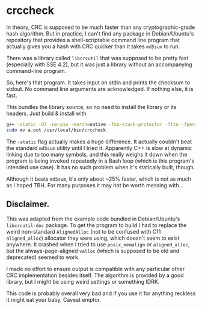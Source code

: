 # crccheck

In theory, CRC is supposed to be much faster than any cryptographic-grade hash algorithm. But in practice, I can't find any package in Debian/Ubuntu's repository that provides a shell-scriptable command line program that actually gives you a hash with CRC quicker than it takes `md5sum` to run.

There was a library called `libcrcutil` that was supposed to be pretty fast (especially with SSE 4.2), but it was just a library without an accompanying command-line program.

So, here's that program. It takes input on stdin and prints the checksum to stdout. No command line arguments are acknowledged. If nothing else, it is fast.

This bundles the library source, so no need to install the library or its headers. Just build & install with

```bash
g++ -static -O3 -no-pie -march=native -fno-stack-protector -flto -fpermissive *.cc
sudo mv a.out /usr/local/bin/crccheck
```

The `-static` flag actually makes a huge difference. It actually couldn't beat the standard `md5sum` utility until I tried it. Apparently C++ is slow at dynamic linking due to too many symbols, and this really weighs it down when the program is being invoked repeatedly in a Bash loop (which is this program's intended use case). It has no such problem when it's statically built, though.

Although it beats `md5sum`, it's only about ~25% faster, which is not as much as I hoped TBH. For many purposes it may not be worth messing with...

## Disclaimer.
This was adapted from the example code bundled in Debian/Ubuntu's `libcrcutil-doc` package. To get the program to build I had to replace the weird non-standard `AlignedAlloc` (not to be confused with C11 `aligned_alloc`) allocator they were using, which doesn't seem to exist anywhere. It crashed when I tried to use `posix_memalign` or `aligned_alloc`, but the always-page-aligned `valloc` (which is supposed to be old and deprecated) seemed to work.

I made no effort to ensure output is compatible with any particular other CRC implementation besides itself. The algorithm is provided by a good library, but I might be using weird settings or something IDRK.

This code is probably overall very bad and if you use it for anything reckless it might eat your baby. Caveat emptor.
